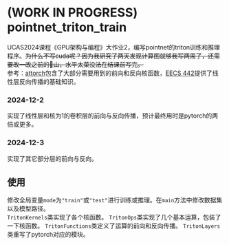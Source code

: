 # (WORK IN PROGRESS) pointnet_triton_train
UCAS2024课程《GPU架构与编程》大作业2，编写pointnet的triton训练和推理程序。~~为什么不写cuda呢？因为我研究了两天发现计算图就够我写两周了，还需要改一改之前的💩山，水平太菜没法在结课前写完。~~  
参考：[attorch](https://github.com/BobMcDear/attorch)包含了大部分需要用到的前向和反向核函数，[EECS 442](https://web.eecs.umich.edu/~justincj/teaching/eecs442/notes/linear-backprop.html)提供了线性层反向传播的基础知识。
### 2024-12-2
实现了线性层和核为1的卷积层的前向与反向传播，预计最终用时是pytorch的两倍或更多。
### 2024-12-3
实现了其它部分层的前向与反向。
## 使用
修改全局变量`mode`为`"train"`或`"test"`进行训练或推理。在`main`方法中修改数据集以及模型路径。  
`TritonKernels`类实现了各个核函数。
`TritonOps`类实现了几个基本运算，包装了一下核函数。
`TritonFunctions`类定义了运算的前向和反向传播。
`TritonLayers`类重写了pytorch对应的模块。
